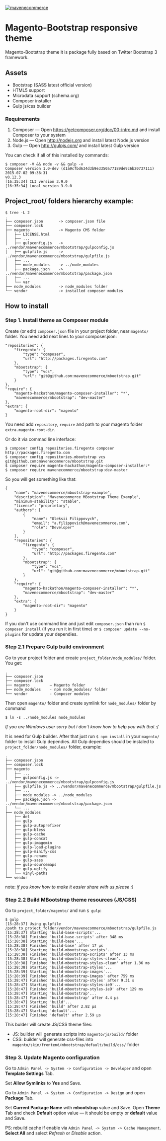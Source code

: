 <a href="http://mavenecommerce.com/">![mavenecommerce](http://www.mavenecommerce.com/wp-content/themes/maven/images/logo.png)</a>

# Magento-Bootstrap responsive theme

Magento-Bootstrap theme it is package fully based on Twitter Bootstrap 3 framework.

## Assets

* Bootstrap (SASS latest official version)
* HTML5 support
* Microdata support (schema.org)
* Composer installer
* Gulp js/css builder

### Requirements

1. Composer  — Open https://getcomposer.org/doc/00-intro.md and install Composer to your system
2. Node.js   — Open http://nodejs.org and install latest Node.js version
3. Gulp      — Open http://gulpjs.com/ and install latest Gulp version

You can check if all of this installed by commands:
```
$ composer -V && node -v && gulp -v
Composer version 1.0-dev (d1a9cfbd634d3b9e3350a77189de9c6b20737111) 2015-07-02 09:36:31
v0.12.3
[16:35:34] CLI version 3.9.0
[16:35:34] Local version 3.9.0
```

## Project_root/ folders hierarchy example:
```
$ tree -L 2
.
├── composer.json       -> composer.json file
├── composer.lock
├── magento             -> Magento CMS folder
│   ├── LICENSE.html
│   ├── ...
│   ├── gulpconfig.js   -> ../vendor/mavenecommerce/mbootstrap/gulpconfig.js
│   ├── gulpfile.js     -> ../vendor/mavenecommerce/mbootstrap/gulpfile.js
│   ├── ...
│   ├── node_modules    -> ../node_modules
│   ├── package.json    -> ../vendor/mavenecommerce/mbootstrap/package.json
│   ├── ...
│   └── var
├── node_modules        -> node_modules folder
└── vendor              -> installed composer modules
```

## How to install
### Step 1. Install theme as Composer module

Create (or edit) `composer.json` file in your project folder, near `magento/` folder. You need add next lines to your composer.json:
```
"repositories": {
    "firegento": {
        "type": "composer",
        "url": "http://packages.firegento.com"
    },
    "mbootstrap": {
        "type": "vcs",
        "url": "git@github.com:mavenecommerce/mbootstrap.git"
    }
},
"require": {
    "magento-hackathon/magento-composer-installer": "*",
    "mavenecommerce/mbootstrap": "dev-master"
},
"extra": {
    "magento-root-dir": "magento"
}
```

You need add `repository`, `require` and path to your magento folder `extra.magento-root-dir`.

Or do it via commad line interface:
```
$ composer config repositories.firegento composer http://packages.firegento.com
$ composer config repositories.mbootstrap vcs git@github.com:mavenecommerce/mbootstrap.git
$ composer require magento-hackathon/magento-composer-installer:*
$ composer require mavenecommerce/mbootstrap:dev-master
```

So you will get something like that:
```
{
    "name": "mavenecommerce/mbootstrap-example",
    "description": "Mavenecommerce MBootstrap Theme Example",
    "minimum-stability": "stable",
    "license": "proprietary",
    "authors": [
        {
            "name": "Oleksii Filippovych",
            "email": "a.filippovich@mavenecommerce.com",
            "role": "Developer"
        }
    ],
    "repositories": {
        "firegento": {
            "type": "composer",
            "url": "http://packages.firegento.com"
        },
        "mbootstrap": {
            "type": "vcs",
            "url": "git@github.com:mavenecommerce/mbootstrap.git"
        }
    },
    "require": {
        "magento-hackathon/magento-composer-installer": "*",
        "mavenecommerce/mbootstrap": "dev-master"
    },
    "extra": {
        "magento-root-dir": "magento"
    }
}

```

If you don't use command line and just edit `composer.json` than run `$ composer install` (if you run it in first time) or `$ composer update --no-plugins` for update your dependies.

### Step 2.1 Prepare Gulp build environment

Go to your project folder and create `project_folder/node_modules/` folder. You get:
```
.
├── composer.json
├── composer.lock
├── magento         — Magento folder
├── node_modules    - npm node_modules/ folder
└── vendor          - Composer modules
```

Then open `magento/` folder and create symlink for `node_modules/` folder by command

`$ ln -s ../node_modules node_modules`

*If you are Windows user sorry but i don`t know how to help you with that :(*

It is need for Gulp builder.
After that just run `$ npm install` in your `magento/` folder to install Gulp dependies. All Gulp dependies should be instaled to `project_folder/node_modules/` folder, example:
```
.
├── composer.json
├── composer.lock
├── magento
│   ├── ...
│   ├── gulpconfig.js -> ../vendor/mavenecommerce/mbootstrap/gulpconfig.js
│   ├── gulpfile.js -> ../vendor/mavenecommerce/mbootstrap/gulpfile.js
│   ├── ...
│   ├── node_modules -> ../node_modules
│   ├── package.json -> ../vendor/mavenecommerce/mbootstrap/package.json
│   └── ...
├── node_modules
│   ├── del
│   ├── gulp
│   ├── gulp-autoprefixer
│   ├── gulp-bless
│   ├── gulp-cache
│   ├── gulp-concat
│   ├── gulp-imagemin
│   ├── gulp-load-plugins
│   ├── gulp-minify-css
│   ├── gulp-rename
│   ├── gulp-sass
│   ├── gulp-sourcemaps
│   ├── gulp-uglify
│   └── vinyl-paths
└── vendor
```

note: *if you know how to make it easier share with us please :)*

### Step 2.2 Build MBootstrap theme resources (JS/CSS)

Go to `project_folder/magento/` and run `$ gulp`:
```
$ gulp
[15:28:37] Using gulpfile /path_to_project_folder/vendor/mavenecommerce/mbootstrap/gulpfile.js
[15:28:37] Starting 'build-base-scripts'...
[15:28:38] Finished 'build-base-scripts' after 348 ms
[15:28:38] Starting 'build-base'...
[15:28:38] Finished 'build-base' after 17 μs
[15:28:38] Starting 'build-mbootstrap-scripts'...
[15:28:38] Finished 'build-mbootstrap-scripts' after 13 ms
[15:28:38] Starting 'build-mbootstrap-styles-clean'...
[15:28:38] Finished 'build-mbootstrap-styles-clean' after 1.36 ms
[15:28:38] Starting 'build-mbootstrap-styles'...
[15:28:39] Starting 'build-mbootstrap-images'...
[15:28:39] Finished 'build-mbootstrap-images' after 759 ms
[15:28:47] Finished 'build-mbootstrap-styles' after 9.31 s
[15:28:47] Starting 'build-mbootstrap-styles-ie9'...
[15:28:47] Finished 'build-mbootstrap-styles-ie9' after 129 ms
[15:28:47] Starting 'build-mbootstrap'...
[15:28:47] Finished 'build-mbootstrap' after 4.4 μs
[15:28:47] Starting 'build'...
[15:28:47] Finished 'build' after 2.82 μs
[15:28:47] Starting 'default'...
[15:28:47] Finished 'default' after 2.59 μs
```

This bulder will create JS/CSS theme files:
* JS: builder will generate scripts into `magento/js/build/` folder
* CSS: builder will generate css-files into `magento/skin/frontend/mbootstrap/default/build/css/` folder

### Step 3. Update Magento configuration

Go to `Admin Panel -> System -> Configuration -> Developer` and open **Template Settings** Tab.

Set **Allow Symlinks** to **Yes** and Save.

Go to `Admin Panel -> System -> Configuration -> Design` and open **Package** Tab.

Set **Current Package Name** with **mbootstrap** value and Save. Open **Theme** Tab and check **Default** option value — it should be empty or **default** value and Save.

PS: rebuild cache if enable via `Admin Panel -> System -> Cache Management`. **Select All** and select *Refresh* or *Disable* action.
